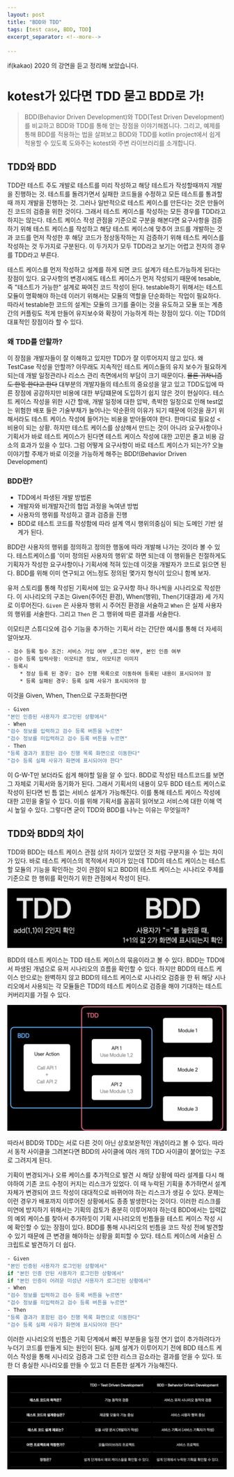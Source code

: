 ```yaml
---
layout: post
title: "BDD와 TDD"
tags: [test case, BDD, TDD]
excerpt_separator: <!--more-->

---
```


if(kakao) 2020 의 강연을 듣고 정리해 보았습니다.

<!--more-->

# kotest가 있다면  TDD 묻고 BDD로 가!

> BDD(Behavior Driven Development)와 TDD(Test Driven Development)를 비교하고 BDD와 TDD를 통해 얻는 장점을 이야기해봅니다. 그리고, 예제를 통해 BDD를 적용하는 법을 살펴보고 BDD와 TDD를 kotlin project에서 쉽게 적용할 수 있도록 도와주는  kotest와 주변 라이브러리를 소개합니다.



## TDD와 BDD

TDD란 테스트 주도 개발로 테스트를 미리 작성하고 해당 테스트가 작성할때까지 개발을 진행하는 것. 테스트를 돌려가면서 실패한 코드들을 수정하고 모든 테스트를 통과할 때 까지 개발을 진행하는 것. 그러나 일반적으로 테스트 케이스를 만든다는 것은 만들어진 코드의 검증을 위한 것이다. 그래서 테스트 케이스를 작성하는 모든 경우를 TDD라고 하지는 않는다. 테스트 케이스 작성 관점을 기준으로 구분을 해본다면 요구사항을 검증하기 위해 테스트 케이스를 작성하고 해당 테스트 케이스에 맞추어 코드를 개발하는 것과 코드를 먼저 작성한 후 해당 코드가 정상동작하는 지 검증하기 위해 테스트 케이스를 작성하는 것 두가지로 구분된다. 이 두가지가 모두 TDD라고 보기는 어렵고 전자의 경우를 TDD라고 부른다. 

테스트 케이스를 먼저 작성하고 설계를 하게 되면 코드 설계가 테스트가능하게 된다는 장점이 있다. 요구사항의 변경시에도 테스트 케이스가 먼저 작성되기 때문에 tesable, 즉 "테스트가 가능한" 설계로 짜여진 코드 작성이 된다. testable하기 위해서는 테스트모듈이 명확해야 하는데 이러기 위해서는 모듈의 역할을 단순화하는 작업이 필요하다. 따라서 testable한 코드의 설계는 모듈의 크기를 줄이는 것을 유도하고 모듈 또는 계층간의 커플링도 적게 만들어 유지보수와 확장이 가능하게 하는 장점이 있다. 이는 TDD의 대표적인 장점이라 할 수 있다. 

### 왜 TDD를 안할까?

이 장점을 개발자들이 잘 이해하고 있지만 TDD가 잘 이루어지지 않고 있다. 왜 TestCase 작성을 안할까? 아무래도 지속적인 테스트 케이스들의 유지 보수가 필요하게 되는데 개발 일정관리나 리소스 관리 측면에서의 부담이 크기 때문이다. ~~물론 귀차니즘도 한몫 한다고 한다~~  대부분의 개발자들의 테스트의 중요성을 알고 있고 TDD도입에 따른 장점에 공감하지만 비용에 대한 부담떄문에 도입하기 쉽지 않은 것이 현실이다. 테스트 케이스 작성을 위한 시간 할애, 개발 일정에 대한 압박, 촉박한 일정으로 인해 test없는 위험한 배포 들은 기술부채가 늘어나는 악순환의 이유가 되기 때문에 이것을 끊기 위해서라도 테스트 케이스 작성에 들어가는 비용을 받아들여야 한다. 한마디로 필요성 < 비용이 되는 상황. 하지만 테스트 케이스를 상상해서 만드는 것이 아니라 요구사항이나 기획서가 바로 테스트 케이스가 된다면 테스트 케이스 작성에 대한 고민은 줄고 비용 감소의 효과가 있을 수 있다. 그럼 어떻게 요구사항이 바로 테스트 케이스가 되는가? 오늘 이야기할 주제가 바로 이것을 가능하게 해주는  BDD!(Behavior Driven Development)

### BDD란?

- TDD에서 파생된 개발 방법론
- 개발자와 비개발자간의 협업 과정을 녹여낸 방법
- 사용자의 행위를 작성하고 결과 검증을 진행
- BDD로 테스트 코드를 작성함에 따라 설계 역시 행위의중심이 되는 도메인 기반 설계가 된다.

BDD란 사용자의 행위를 정의하고 정의한 행동에 따라 개발해 나가는 것이라 볼 수 있다. 테스트케이스를 '이미 정의된 사용자의 행위'로 하면 되는데 이 행위들은 친절하게도 기획자가 작성한 요구사항이나 기획서에 적혀 있는데 이것을 개발자가 코드로 읽으면 된다. BDD를 위해 이미 연구되고 어느정도 정의된 몇가지 형식이 있으니 함께 보자.

유저 스토리를 통해 작성된 기획서에 있는 요구사항 하나 하나씩을 시나리오로 작성한다. 이 시나리오의 구조는 Given(주어진 환경), When(행위), Then(기대결과) 세 가지로 이루어진다. `Given` 은 사용자 행위 시 주어진 환경을 서술하고 `When` 은 실제 사용자의 행위를 서술한다. 그리고 `Then` 은 그 행위에 따른 결과를 서술한다. 

이모티콘 스튜디오에 검수 기능을 추가하는 기획서 라는 간단한 예시를 통해 더 자세히 알아보자.

```bash
- 검수 등록 필수 조건: 서비스 가입 여부 ,로그인 여부, 본인 인증 여부
- 검수 등록 입력사항: 이모티콘 정보, 이모티콘 이미지
- 등록시
	* 정상 등록 된 경우: 검수 진행 목록으로 이동하여 등록된 내용이 표시되어야 함
	* 등록 실패된 경우: 등록 실패 사유가 표시되어야 함
```

이것을 Given, When, Then으로 구조화한다면

```bash
- Given
"본인 인증된 사용자가 로그인된 상황에서"
- When
"검수 정보를 입력하고 검수 등록 버튼을 누르면"
"검수 정보를 미입력하고 검수 등록 버튼을 누르면"
- Then
"등록 결과가 포함된 검수 진행 목록 화면으로 이동한다"
"검수 등록 실패 사유가 화면에 표시되어야 한다"
```

이 G-W-T만 보더라도 쉽게 해야할 일을 알 수 있다. BDD로 작성된 테스트코드를 보면 그 자체로 기획서와 동기화가 된다. 그래서 기획서의 내용이 모두  BDD 테스트 케이스로 작성이 된다면  빈 틈 없는 서비스 설계가 가능해진다. 이를 통해 테스트 케이스 작성에 대한 고민을 줄일 수 있다. 이를 위해 기획서를 꼼꼼히 읽어보고 서비스에 대한 이해 역시 높일 수 있다. 그렇다면 굳이 TDD와 BDD를 나누는 이유는 무엇일까?

## TDD와 BDD의 차이

TDD와 BDD는 테스트 케이스 관점 상의 차이가 있었던 것 처럼 구분지을 수 있는 차이가 있다. 바로 테스트 케이스의 목적에서 차이가 있는데 TDD의 테스트 케이스는 테스트할 모듈의 기능을 확인하는 것이 관점이 되고 BDD의 테스트 케이스는 시나리오 주체를 기준으로 한 행위를 확인하기 위한 관점에서 작성이 된다.

![BDD%E1%84%8B%E1%85%AA%20TDD%201e501e0588104c218c69b211f9341062/Screen_Shot_2020-11-25_at_2.28.25_PM.png](/assets/img/posts/2020-11-24-BDD-and-TDD/Screen_Shot_2020-11-25_at_2.28.25_PM.png)

BDD의 테스트 케이스는 TDD 테스트 케이스의 묶음이라고 볼 수 있다. BDD는 TDD에서 파생된 개념으로 유저 시나리오의 흐름을 확인할 수 있다. 하지만 BDD의 테스트 케이스 만으로는 완벽하지 않고 BDD의 테스트 케이스로 시나리오 검증을 한 뒤 해당 시나리오에서 사용되는 각 모듈들은 TDD의 테스트 케이스로 검증을 해야 기대하는 테스트 커버리지를 가질 수 있다. 

![BDD%E1%84%8B%E1%85%AA%20TDD%201e501e0588104c218c69b211f9341062/Screen_Shot_2020-11-25_at_2.35.26_PM.png](/assets/img/posts/2020-11-24-BDD-and-TDD/Screen_Shot_2020-11-25_at_2.35.26_PM.png)

따라서 BDD와 TDD는 서로 다른 것이 아닌 상호보완적인 개념이라고 볼 수 있다. 따라서 동작 사이클을 그려본다면 BDD의 사이클에 여러 개의 TDD 사이클이 붙어있는 구조로 그려지게 된다. 

기획이 변경되거나 오류 케이스를 추가적으로 발견 시 해당 상황에 따라 설계를 다시 해야하여 기존 코드 수정이 커지는 리스크가 있었다. 이 때 누락된 기획을 추가하면서 설계 자체가 변경되어 코드 작성이 대대적으로 바뀌어야 하는 리스크가 생길 수 있다. 문제는 이런 경우가 배포까지 이루어진 상황에서도 종종 발생한다는 것이다. 이러한 리스크를 미연에 방지하기 위해서는 기획의 검토가 충분히 이루어져야 하는데 BDD에서는 입력값의 예외 케이스를 찾아서 추가하듯이 기획 시나리오의 빈틈들을 테스트 케이스 작성 시에 확인할 수 있는 장점이 있다. BDD를 통해 시나리오의 빈틈을 코드 작성 전에 발견할 수 있기 때문에 큰 변경을 해야하는 상황을 회피할 수 있다. 테스트 케이스에 서술된 스크립트로 발견하기 더 쉽다. 

```bash
- Given
"본인 인증된 사용자가 로그인된 상황에서"
if "본인 인증 안된 사용자가 로그인한 상황에서"
if "본인 인증이 어려운 미성년 사용자가 로그인된 상황에서"
- When
"검수 정보를 입력하고 검수 등록 버튼을 누르면"
"검수 정보를 미입력하고 검수 등록 버튼을 누르면"
- Then
"등록 결과가 포함된 검수 진행 목록 화면으로 이동한다"
"검수 등록 실패 사유가 화면에 표시되어야 한다"
```

이러한 시나리오의 빈틈은 기획 단계에서 빠진 부분들을 일정 연기 없이 추가하려다가 누더기 코드를 만들게 되는 원인이 된다. 실제 설계가 이루어지기 전에 BDD 테스트 케이스 작성을 통해 시나리오 검증과 그로 인한 리스크 감소라는 결과를 얻을 수 있다. 또한 더 충실한 시나리오를 만들 수 있고 더 튼튼한 설계가 가능해진다. 

![BDD%E1%84%8B%E1%85%AA%20TDD%201e501e0588104c218c69b211f9341062/Screen_Shot_2020-11-25_at_2.45.02_PM.png](/assets/img/posts/2020-11-24-BDD-and-TDD/Screen_Shot_2020-11-25_at_2.45.02_PM.png)